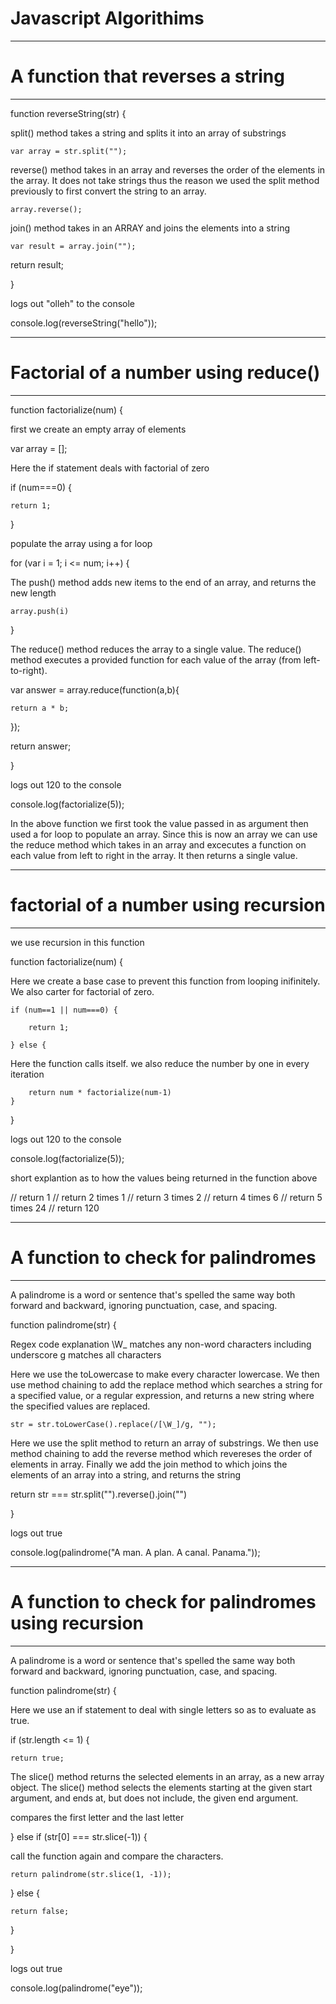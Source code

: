 # Javascript Algorithims


----------------------------------------------------------------------------------------
# A function that reverses a string
----------------------------------------------------------------------------------------

function reverseString(str) {

split() method takes a string and splits it into an array of substrings

	var array = str.split("");

reverse() method takes in an array and reverses the order of the elements in the array. It does not take strings thus the reason we used the split method previously to first convert the string to an array.

	array.reverse();

join() method takes in an ARRAY and joins the elements into a string

	var result = array.join("");


  return result;

}

logs out "olleh" to the console 

console.log(reverseString("hello"));

----------------------------------------------------------------------------------------
# Factorial of a number using reduce()
----------------------------------------------------------------------------------------


function factorialize(num) {

first we create an empty array of elements

var array = [];

Here the if statement deals with factorial of zero

if (num===0) {

    return 1;

}

populate the array using a for loop

for (var i = 1; i <= num; i++) {

The push() method adds new items to the end of an array, and returns the new length

	array.push(i)
	
}

The reduce() method reduces the array to a single value.
The reduce() method executes a provided function for each value of the array (from left-to-right).

var answer = array.reduce(function(a,b){

	return a * b;

}); 

  return answer;

}

logs out 120 to the console

console.log(factorialize(5));

In the above function we first took the value passed in as argument then used a for loop to populate an array. Since this is now an array we can use the reduce method which takes in an array and excecutes a function on each value from left to right in the array. It then returns a single value. 


----------------------------------------------------------------------------------------
# factorial of a number using recursion
----------------------------------------------------------------------------------------


we use recursion in this function

function factorialize(num) {

Here we create a base case to prevent this function from looping inifinitely. We also carter for factorial of zero.

	if (num==1 || num===0) {

		return 1;

	} else {

Here the function calls itself. we also reduce the number by one in every iteration

		return num * factorialize(num-1)
	}
}

logs out 120 to the console

console.log(factorialize(5));

short explantion as to how the values being returned in the function above

// return 1
// return 2 times 1
// return 3 times 2
// return 4 times 6
// return 5 times 24
// return 120


----------------------------------------------------------------------------------------
# A function to check for palindromes 
----------------------------------------------------------------------------------------


A palindrome is a word or sentence that's spelled the same way both forward and backward, ignoring punctuation, case, and spacing.


function palindrome(str) {
  
 Regex code explanation
 \W_ matches any non-word characters including underscore
 g matches all characters
 
 Here we use the toLowercase to make every character lowercase. We then use method chaining to add the replace method which searches a string for a specified value, or a regular expression, and returns a new string where the specified values are replaced.
  

	str = str.toLowerCase().replace(/[\W_]/g, "");

Here we use the split method to return an array of substrings. We then use method chaining to add the reverse method which revereses the order of elements in array. Finally we add the join method to which joins the elements of an array into a string, and returns the string
  
  return str === str.split("").reverse().join("")

}

logs out true

console.log(palindrome("A man. A plan. A canal. Panama."));


----------------------------------------------------------------------------------------
# A function to check for palindromes using recursion
----------------------------------------------------------------------------------------


A palindrome is a word or sentence that's spelled the same way both forward and backward, ignoring punctuation, case, and spacing.


function palindrome(str) {

Here we use an if statement to deal with single letters so as to evaluate as true.

  if (str.length <= 1) {

  	return true;

The slice() method returns the selected elements in an array, as a new array object.
The slice() method selects the elements starting at the given start argument, and ends at, but does not include, the given end argument.


compares the first letter and the last letter

  } else if (str[0] === str.slice(-1)) {

call the function again and compare the characters.

  	return palindrome(str.slice(1, -1));

  } else {

  	return false;

  }
  
}


logs out true

console.log(palindrome("eye"));